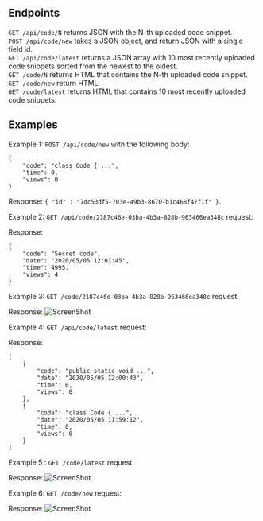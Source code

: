 ## Endpoints

```GET /api/code/N``` returns JSON with the N-th uploaded code snippet.\
```POST /api/code/new``` takes a JSON object, and return JSON with a single field id.\
```GET /api/code/latest``` returns a JSON array with 10 most recently uploaded code snippets sorted from the newest to the oldest.\
```GET /code/N``` returns HTML that contains the N-th uploaded code snippet.\
```GET /code/new``` return HTML.\
```GET /code/latest``` returns HTML that contains 10 most recently uploaded code snippets.

## Examples

Example 1: ```POST /api/code/new``` with the following body:
```
{
    "code": "class Code { ...",
    "time": 0,
    "views": 0
}
```
Response: ```{ "id" : "7dc53df5-703e-49b3-8670-b1c468f47f1f" }```.

Example 2: ```GET /api/code/2187c46e-03ba-4b3a-828b-963466ea348c``` request:

Response:
```
{
    "code": "Secret code",
    "date": "2020/05/05 12:01:45",
    "time": 4995,
    "views": 4
}
```

Example 3: ```GET /code/2187c46e-03ba-4b3a-828b-963466ea348c``` request:

Response:
![ScreenShot](https://github.com/ICalmPersonI/Spring-Boot/tree/main/Code%20Sharing%20Platform/Example%203.jpg?raw=true)


Example 4: ```GET /api/code/latest``` request:

Response:
```
[
    {
        "code": "public static void ...",
        "date": "2020/05/05 12:00:43",
        "time": 0,
        "views": 0
    },
    {
        "code": "class Code { ...",
        "date": "2020/05/05 11:59:12",
        "time": 0,
        "views": 0
    }
]
```

Example 5 : ```GET /code/latest``` request:

Response:
![ScreenShot](https://github.com/ICalmPersonI/Spring-Boot/tree/main/Code%20Sharing%20Platform/Example%205.jpg?raw=true)

Example 6: ```GET /code/new``` request:

Response:
![ScreenShot](https://github.com/ICalmPersonI/Spring-Boot/tree/main/Code%20Sharing%20Platform/Example%206.jpg?raw=true)


